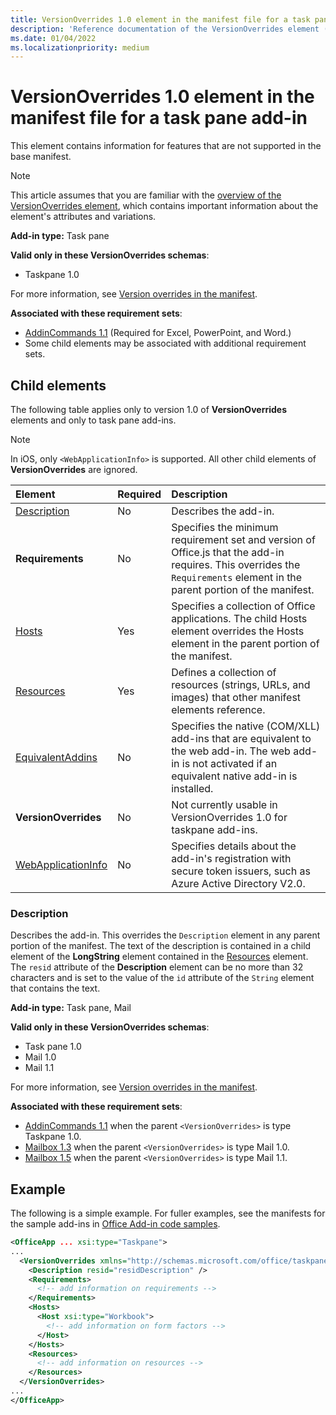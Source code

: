 ```yaml
---
title: VersionOverrides 1.0 element in the manifest file for a task pane add-in
description: 'Reference documentation of the VersionOverrides element (task pane) for Office Add-ins manifest (XML) files.'
ms.date: 01/04/2022
ms.localizationpriority: medium
---
```


# VersionOverrides 1.0 element in the manifest file for a task pane add-in

This element contains information for features that are not supported in the base manifest.

> [!NOTE]
> This article assumes that you are familiar with the [overview of the VersionOverrides element](versionoverrides.md), which contains important information about the element's attributes and variations.

**Add-in type:** Task pane

**Valid only in these VersionOverrides schemas**:

- Taskpane 1.0

For more information, see [Version overrides in the manifest](../../develop/add-in-manifests.md#version-overrides-in-the-manifest).

**Associated with these requirement sets**:

- [AddinCommands 1.1](../requirement-sets/add-in-commands-requirement-sets.md) (Required for Excel, PowerPoint, and Word.)
- Some child elements may be associated with additional requirement sets.

## Child elements

The following table applies only to version 1.0 of **VersionOverrides** elements and only to task pane add-ins.

> [!NOTE]
> In iOS, only `<WebApplicationInfo>` is supported. All other child elements of **VersionOverrides** are ignored.

|  Element |  Required  |  Description  |
|:-----|:-----|:-----|
|  [Description](#description)    |  No   |  Describes the add-in. |
|  **Requirements**  |  No   |  Specifies the minimum requirement set and version of Office.js that the add-in requires. This overrides the  `Requirements` element in the parent portion of the manifest.|
|  [Hosts](hosts.md)                |  Yes  |  Specifies a collection of Office applications. The child Hosts element overrides the Hosts element in the parent portion of the manifest.  |
|  [Resources](resources.md)    |  Yes  | Defines a collection of resources (strings, URLs, and images) that other manifest elements reference.|
|  [EquivalentAddins](equivalentaddins.md)    |  No  | Specifies the native (COM/XLL) add-ins that are equivalent to the web add-in. The web add-in is not activated if an equivalent native add-in is installed.|
|  **VersionOverrides**    |  No  | Not currently usable in VersionOverrides 1.0 for taskpane add-ins. |
|  [WebApplicationInfo](webapplicationinfo.md)    |  No  | Specifies details about the add-in's registration with secure token issuers, such as Azure Active Directory V2.0. |

### Description

Describes the add-in. This overrides the `Description` element in any parent portion of the manifest. The text of the description is contained in a child element of the **LongString** element contained in the [Resources](resources.md) element. The `resid` attribute of the **Description** element can be no more than 32 characters and is set to the value of the `id` attribute of the `String` element that contains the text.

**Add-in type:** Task pane, Mail

**Valid only in these VersionOverrides schemas**:

- Task pane 1.0
- Mail 1.0
- Mail 1.1

For more information, see [Version overrides in the manifest](../../develop/add-in-manifests.md#version-overrides-in-the-manifest).

**Associated with these requirement sets**:

- [AddinCommands 1.1](../requirement-sets/add-in-commands-requirement-sets.md) when the parent `<VersionOverrides>` is type Taskpane 1.0.
- [Mailbox 1.3](../../reference/objectmodel/requirement-set-1.3/outlook-requirement-set-1.3.md) when the parent `<VersionOverrides>` is type Mail 1.0.
- [Mailbox 1.5](../../reference/objectmodel/requirement-set-1.5/outlook-requirement-set-1.5.md) when the parent `<VersionOverrides>` is type Mail 1.1.

## Example

The following is a simple example. For fuller examples, see the manifests for the sample add-ins in [Office Add-in code samples](https://github.com/OfficeDev/PnP-OfficeAddins).

```xml
<OfficeApp ... xsi:type="Taskpane">
...
  <VersionOverrides xmlns="http://schemas.microsoft.com/office/taskpaneappversionoverrides" xsi:type="VersionOverridesV1_0">
    <Description resid="residDescription" />
    <Requirements>
      <!-- add information on requirements -->
    </Requirements>
    <Hosts>
      <Host xsi:type="Workbook">
        <!-- add information on form factors -->
      </Host>
    </Hosts>
    <Resources>
      <!-- add information on resources -->
    </Resources>
  </VersionOverrides>
...
</OfficeApp>
```
